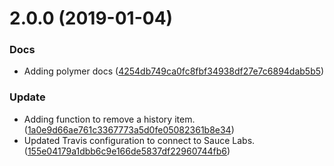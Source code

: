 <a name="2.0.0"></a>
# 2.0.0 (2019-01-04)


### Docs

* Adding polymer docs ([4254db749ca0fc8fbf34938df27e7c6894dab5b5](https://github.com/advanced-rest-client/requests-list-mixin/commit/4254db749ca0fc8fbf34938df27e7c6894dab5b5))

### Update

* Adding function to remove a history item. ([1a0e9d66ae761c3367773a5d0fe05082361b8e34](https://github.com/advanced-rest-client/requests-list-mixin/commit/1a0e9d66ae761c3367773a5d0fe05082361b8e34))
* Updated Travis configuration to connect to Sauce Labs. ([155e04179a1dbb6c9e166de5837df22960744fb6](https://github.com/advanced-rest-client/requests-list-mixin/commit/155e04179a1dbb6c9e166de5837df22960744fb6))



